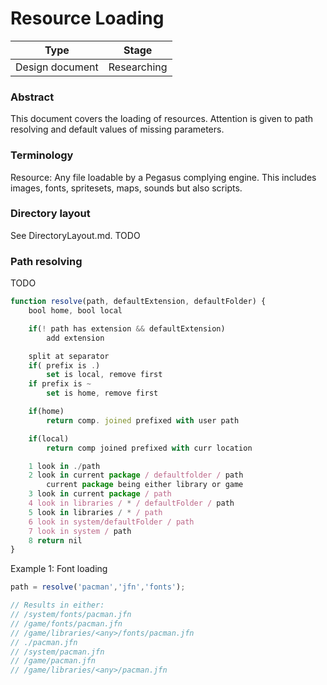 Resource Loading
================

| Type            | Stage       |
|-----------------|-------------|
| Design document | Researching |


### Abstract ###
This document covers the loading of resources. Attention is given to path resolving
and default values of missing parameters.

### Terminology ###
Resource: Any file loadable by a Pegasus complying engine. This includes images,
fonts, spritesets, maps, sounds but also scripts.

### Directory layout ###
See DirectoryLayout.md.
TODO

### Path resolving ###
TODO

```js
function resolve(path, defaultExtension, defaultFolder) {
	bool home, bool local

	if(! path has extension && defaultExtension)
		add extension

	split at separator
	if( prefix is .)
		set is local, remove first
	if prefix is ~
		set is home, remove first

	if(home)
		return comp. joined prefixed with user path

	if(local)
		return comp joined prefixed with curr location

	1 look in ./path
	2 look in current package / defaultfolder / path
		current package being either library or game
	3 look in current package / path
	4 look in libraries / * / defaultFolder / path
	5 look in libraries / * / path
	6 look in system/defaultFolder / path
	7 look in system / path
	8 return nil
}
```

Example 1: Font loading
```js
path = resolve('pacman','jfn','fonts');

// Results in either:
// /system/fonts/pacman.jfn
// /game/fonts/pacman.jfn
// /game/libraries/<any>/fonts/pacman.jfn
// ./pacman.jfn
// /system/pacman.jfn
// /game/pacman.jfn
// /game/libraries/<any>/pacman.jfn
```
